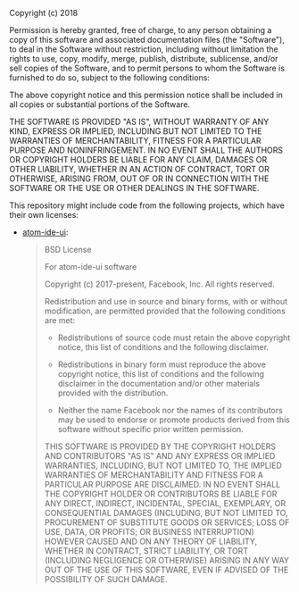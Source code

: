 Copyright (c) 2018

Permission is hereby granted, free of charge, to any person obtaining
a copy of this software and associated documentation files (the
"Software"), to deal in the Software without restriction, including
without limitation the rights to use, copy, modify, merge, publish,
distribute, sublicense, and/or sell copies of the Software, and to
permit persons to whom the Software is furnished to do so, subject to
the following conditions:

The above copyright notice and this permission notice shall be
included in all copies or substantial portions of the Software.

THE SOFTWARE IS PROVIDED "AS IS", WITHOUT WARRANTY OF ANY KIND,
EXPRESS OR IMPLIED, INCLUDING BUT NOT LIMITED TO THE WARRANTIES OF
MERCHANTABILITY, FITNESS FOR A PARTICULAR PURPOSE AND
NONINFRINGEMENT. IN NO EVENT SHALL THE AUTHORS OR COPYRIGHT HOLDERS BE
LIABLE FOR ANY CLAIM, DAMAGES OR OTHER LIABILITY, WHETHER IN AN ACTION
OF CONTRACT, TORT OR OTHERWISE, ARISING FROM, OUT OF OR IN CONNECTION
WITH THE SOFTWARE OR THE USE OR OTHER DEALINGS IN THE SOFTWARE.

This repository might include code from the following projects, which have their own licenses:

- [atom-ide-ui](https://github.com/facebookarchive/atom-ide-ui/blob/master/LICENSE):
  > BSD License
  >
  > For atom-ide-ui software
  >
  > Copyright (c) 2017-present, Facebook, Inc. All rights reserved.
  >
  > Redistribution and use in source and binary forms, with or without modification,
  > are permitted provided that the following conditions are met:
  >
  > - Redistributions of source code must retain the above copyright notice, this
  >   list of conditions and the following disclaimer.
  >
  > - Redistributions in binary form must reproduce the above copyright notice,
  >   this list of conditions and the following disclaimer in the documentation
  >   and/or other materials provided with the distribution.
  >
  > - Neither the name Facebook nor the names of its contributors may be used to
  >   endorse or promote products derived from this software without specific
  >   prior written permission.
  >
  > THIS SOFTWARE IS PROVIDED BY THE COPYRIGHT HOLDERS AND CONTRIBUTORS "AS IS" AND
  > ANY EXPRESS OR IMPLIED WARRANTIES, INCLUDING, BUT NOT LIMITED TO, THE IMPLIED
  > WARRANTIES OF MERCHANTABILITY AND FITNESS FOR A PARTICULAR PURPOSE ARE
  > DISCLAIMED. IN NO EVENT SHALL THE COPYRIGHT HOLDER OR CONTRIBUTORS BE LIABLE FOR
  > ANY DIRECT, INDIRECT, INCIDENTAL, SPECIAL, EXEMPLARY, OR CONSEQUENTIAL DAMAGES
  > (INCLUDING, BUT NOT LIMITED TO, PROCUREMENT OF SUBSTITUTE GOODS OR SERVICES;
  > LOSS OF USE, DATA, OR PROFITS; OR BUSINESS INTERRUPTION) HOWEVER CAUSED AND ON
  > ANY THEORY OF LIABILITY, WHETHER IN CONTRACT, STRICT LIABILITY, OR TORT
  > (INCLUDING NEGLIGENCE OR OTHERWISE) ARISING IN ANY WAY OUT OF THE USE OF THIS
  > SOFTWARE, EVEN IF ADVISED OF THE POSSIBILITY OF SUCH DAMAGE.
